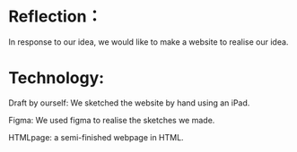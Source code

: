 # Reflection：
In response to our idea, we would like to make a website to realise our idea.

# Technology:
Draft by ourself: We sketched the website by hand using an iPad.

Figma: We used figma to realise the sketches we made.

HTMLpage: a semi-finished webpage in HTML.

